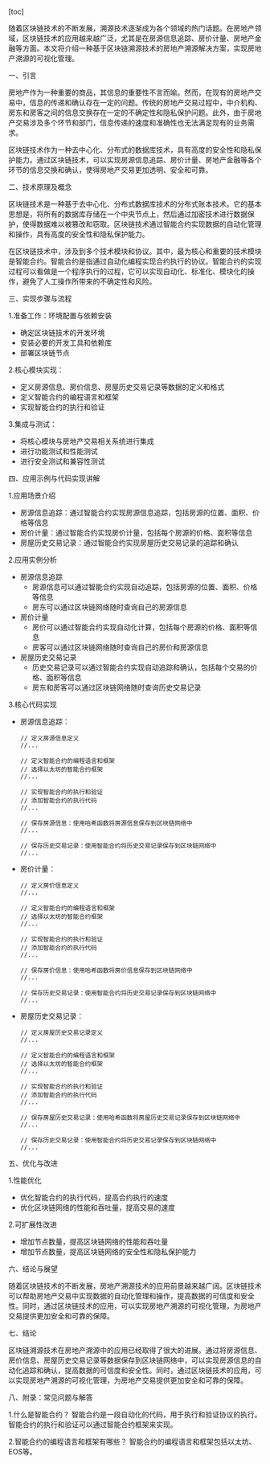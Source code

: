 
[toc]                    
                
                
随着区块链技术的不断发展，溯源技术逐渐成为各个领域的热门话题。在房地产领域，区块链技术的应用越来越广泛，尤其是在房源信息追踪、房价计量、房地产金融等方面。本文将介绍一种基于区块链溯源技术的房地产溯源解决方案，实现房地产溯源的可视化管理。

一、引言

房地产作为一种重要的商品，其信息的重要性不言而喻。然而，在现有的房地产交易中，信息的传递和确认存在一定的问题。传统的房地产交易过程中，中介机构、房东和房客之间的信息交换存在一定的不确定性和隐私保护问题。此外，由于房地产交易涉及多个环节和部门，信息传递的速度和准确性也无法满足现有的业务需求。

区块链技术作为一种去中心化、分布式的数据库技术，具有高度的安全性和隐私保护能力。通过区块链技术，可以实现房源信息追踪、房价计量、房地产金融等各个环节的信息交换和确认，使得房地产交易更加透明、安全和可靠。

二、技术原理及概念

区块链技术是一种基于去中心化、分布式数据库技术的分布式账本技术。它的基本思想是，将所有的数据库存储在一个中央节点上，然后通过加密技术进行数据保护，使得数据难以被篡改和窃取。区块链技术通过智能合约实现数据的自动化管理和操作，具有高度的安全性和隐私保护能力。

在区块链技术中，涉及到多个技术模块和协议。其中，最为核心和重要的技术模块是智能合约。智能合约是指通过自动化编程实现合约执行的协议。智能合约的实现过程可以看做是一个程序执行的过程，它可以实现自动化、标准化、模块化的操作，避免了人工操作所带来的不确定性和风险。

三、实现步骤与流程

1.准备工作：环境配置与依赖安装
   - 确定区块链技术的开发环境
   - 安装必要的开发工具和依赖库
   - 部署区块链节点

2.核心模块实现：
   - 定义房源信息、房价信息、房屋历史交易记录等数据的定义和格式
   - 定义智能合约的编程语言和框架
   - 实现智能合约的执行和验证

3.集成与测试：
   - 将核心模块与房地产交易相关系统进行集成
   - 进行功能测试和性能测试
   - 进行安全测试和兼容性测试

四、应用示例与代码实现讲解

1.应用场景介绍
   - 房源信息追踪：通过智能合约实现房源信息追踪，包括房源的位置、面积、价格等信息
   - 房价计量：通过智能合约实现房价计量，包括每个房源的价格、面积等信息
   - 房屋历史交易记录：通过智能合约实现房屋历史交易记录的追踪和确认

2.应用实例分析
   - 房源信息追踪
      - 房源信息可以通过智能合约实现自动追踪，包括房源的位置、面积、价格等信息
      - 房东可以通过区块链网络随时查询自己的房源信息
   - 房价计量
      - 房价可以通过智能合约实现自动化计算，包括每个房源的价格、面积等信息
      - 房客可以通过区块链网络随时查询自己的房价和房源信息
   - 房屋历史交易记录
      - 历史交易记录可以通过智能合约实现自动追踪和确认，包括每个交易的价格、面积等信息
      - 房东和房客可以通过区块链网络随时查询历史交易记录

3.核心代码实现
   - 房源信息追踪：
       ```
       // 定义房源信息定义
       //...

       // 定义智能合约的编程语言和框架
       // 选择以太坊的智能合约框架
       //...

       // 实现智能合约的执行和验证
       // 添加智能合约的执行代码
       //...

       // 保存房源信息：使用哈希函数将房源信息保存到区块链网络中
       //...

       // 保存历史交易记录：使用智能合约将历史交易记录保存到区块链网络中
       //...
   - 房价计量：
       ```
       // 定义房价信息定义
       //...

       // 定义智能合约的编程语言和框架
       // 选择以太坊的智能合约框架
       //...

       // 实现智能合约的执行和验证
       // 添加智能合约的执行代码
       //...

       // 保存房价信息：使用哈希函数将房价信息保存到区块链网络中
       //...

       // 保存历史交易记录：使用智能合约将历史交易记录保存到区块链网络中
       //...
   - 房屋历史交易记录：
       ```
       // 定义房屋历史交易记录定义
       //...

       // 定义智能合约的编程语言和框架
       // 选择以太坊的智能合约框架
       //...

       // 实现智能合约的执行和验证
       // 添加智能合约的执行代码
       //...

       // 保存房屋历史交易记录：使用哈希函数将房屋历史交易记录保存到区块链网络中
       //...

       // 保存历史交易记录：使用智能合约将历史交易记录保存到区块链网络中
       //...

五、优化与改进

1.性能优化
   - 优化智能合约的执行代码，提高合约执行的速度
   - 优化区块链网络的性能和吞吐量，提高交易的速度

2.可扩展性改进
   - 增加节点数量，提高区块链网络的性能和吞吐量
   - 增加节点数量，提高区块链网络的安全性和隐私保护能力

六、结论与展望

随着区块链技术的不断发展，房地产溯源技术的应用前景越来越广阔。区块链技术可以帮助房地产交易中实现数据的自动化管理和操作，提高数据的可信度和安全性。同时，通过区块链技术的应用，可以实现房地产溯源的可视化管理，为房地产交易提供更加安全和可靠的保障。

七、结论

区块链溯源技术在房地产溯源中的应用已经取得了很大的进展。通过将房源信息、房价信息、房屋历史交易记录等数据保存到区块链网络中，可以实现房源信息的自动化追踪和确认，提高数据的可信度和安全性。同时，通过区块链技术的应用，可以实现房地产溯源的可视化管理，为房地产交易提供更加安全和可靠的保障。

八、附录：常见问题与解答

1.什么是智能合约？
   智能合约是一段自动化的代码，用于执行和验证协议的执行。智能合约的执行和验证可以通过智能合约框架来实现。

2.智能合约的编程语言和框架有哪些？
   智能合约的编程语言和框架包括以太坊、EOS等。


